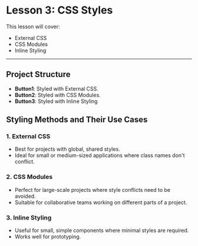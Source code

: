 # Lesson 3: CSS Styles

This lesson will cover:

- External CSS
- CSS Modules
- Inline Styling

---

## Project Structure

- **Button1**: Styled with External CSS.
- **Button2**: Styled with CSS Modules.
- **Button3**: Styled with Inline Styling

## Styling Methods and Their Use Cases

### 1. External CSS
 
- Best for projects with global, shared styles.  
- Ideal for small or medium-sized applications where class names don't conflict.

### 2. CSS Modules
 
- Perfect for large-scale projects where style conflicts need to be avoided. 
- Suitable for collaborative teams working on different parts of a project.

### 3. Inline Styling
 
- Useful for small, simple components where minimal styles are required.
- Works well for prototyping.